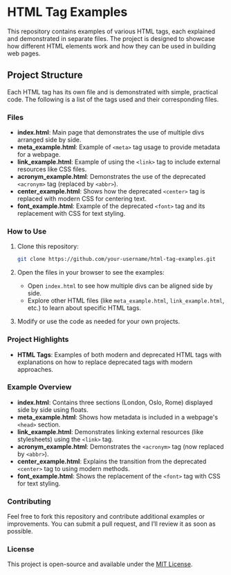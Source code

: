 # HTML Tag Examples

This repository contains examples of various HTML tags, each explained and demonstrated in separate files. The project is designed to showcase how different HTML elements work and how they can be used in building web pages.

## Project Structure

Each HTML tag has its own file and is demonstrated with simple, practical code. The following is a list of the tags used and their corresponding files.

### Files

- **index.html**: Main page that demonstrates the use of multiple divs arranged side by side.
- **meta_example.html**: Example of `<meta>` tag usage to provide metadata for a webpage.
- **link_example.html**: Example of using the `<link>` tag to include external resources like CSS files.
- **acronym_example.html**: Demonstrates the use of the deprecated `<acronym>` tag (replaced by `<abbr>`).
- **center_example.html**: Shows how the deprecated `<center>` tag is replaced with modern CSS for centering text.
- **font_example.html**: Example of the deprecated `<font>` tag and its replacement with CSS for text styling.

### How to Use

1. Clone this repository:
    ```bash
    git clone https://github.com/your-username/html-tag-examples.git
    ```
   
2. Open the files in your browser to see the examples:
   - Open `index.html` to see how multiple divs can be aligned side by side.
   - Explore other HTML files (like `meta_example.html`, `link_example.html`, etc.) to learn about specific HTML tags.

3. Modify or use the code as needed for your own projects.

### Project Highlights

- **HTML Tags**: Examples of both modern and deprecated HTML tags with explanations on how to replace deprecated tags with modern approaches.

### Example Overview

- **index.html**: Contains three sections (London, Oslo, Rome) displayed side by side using floats.
- **meta_example.html**: Shows how metadata is included in a webpage's `<head>` section.
- **link_example.html**: Demonstrates linking external resources (like stylesheets) using the `<link>` tag.
- **acronym_example.html**: Demonstrates the `<acronym>` tag (now replaced by `<abbr>`).
- **center_example.html**: Explains the transition from the deprecated `<center>` tag to using modern methods.
- **font_example.html**: Shows the replacement of the `<font>` tag with CSS for text styling.

### Contributing

Feel free to fork this repository and contribute additional examples or improvements. You can submit a pull request, and I’ll review it as soon as possible.

### License

This project is open-source and available under the [MIT License](LICENSE).

